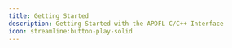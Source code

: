 ```yaml
---
title: Getting Started
description: Getting Started with the APDFL C/C++ Interface
icon: streamline:button-play-solid
---
```


##
